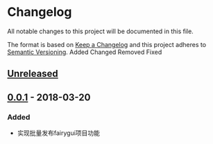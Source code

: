 # Changelog

All notable changes to this project will be documented in this file.

The format is based on [Keep a Changelog](http://keepachangelog.com/en/1.0.0/)
and this project adheres to [Semantic Versioning](http://semver.org/spec/v2.0.0.html).
Added Changed Removed Fixed

## [Unreleased]

## [0.0.1] - 2018-03-20

### Added

- 实现批量发布fairygui项目功能

[Unreleased]: https://github.com/seawait/DynamicTemplate/compare/v0.0.1...HEAD
[0.0.1]: https://github.com/seawait/DynamicTemplate/compare/v0.0.0...v0.0.1
